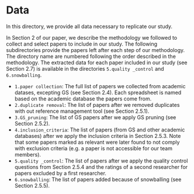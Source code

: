 # Data
In this directory, we provide all data necessary to replicate our study.

In Section 2 of our paper, we describe the methodology we followed to collect and select papers to include in our study. The following subdirectories provide the papers left after each step of our methodology. The directory name are numbered following the order described in the methodology. The extracted data for each paper included in our study (see Section 2.7) is available in the directories `5.quality _control` and `6.snowballing`.

- `1.paper collection`: The full list of papers we collected from academic datases, excepting GS (see Section 2.4). Each spreadsheet is named based on the academic database the papers come from.
- `2.duplicate removal`: The list of papers after we removed duplicates with out reference management tool (see Section 2.5.1).
- `3.GS_pruning`: The list of GS papers after we apply GS pruning (see Section 2.5.2).
- `4.inclusion_criteria`: The list of papers (from GS and other academic databases) after we apply the inclusion criteria in Section 2.5.3. Note that some papers marked as relevant were later found to not comply with exclusion criteria (e.g. a paper is not accessible for our team members). 
- `5.quality _control`: The list of papers after we apply the quality control questions from Section 2.5.4 and the ratings of a second researcher for papers excluded by a first researcher.  
- `6.snowballing`: The list of papers added because of snowballing (see Section 2.5.5).
